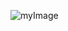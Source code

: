 ![myImage](https://user-images.githubusercontent.com/82263269/114271976-b410b180-9a31-11eb-8357-c4643cb9b743.jpg)
